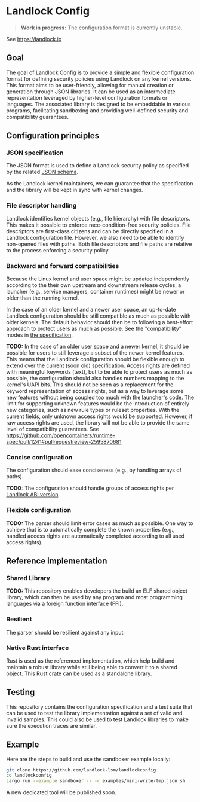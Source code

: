 # Landlock Config

> **Work in progress:**  The configuration format is currently unstable.

See https://landlock.io

## Goal

The goal of Landlock Config is to provide a simple and flexible configuration
format for defining security policies using Landlock on any kernel versions.
This format aims to be user-friendly, allowing for manual creation or generation
through JSON libraries.  It can be used as an intermediate representation
leveraged by higher-level configuration formats or languages.  The associated
library is designed to be embeddable in various programs, facilitating
sandboxing and providing well-defined security and compatibility guarantees.

## Configuration principles

### JSON specification

The JSON format is used to define a Landlock security policy as specified by the
related [JSON schema](schema/landlockconfig.json).

As the Landlock kernel maintainers, we can guarantee that the specification and
the library will be kept in sync with kernel changes.

### File descriptor handling

Landlock identifies kernel objects (e.g., file hierarchy) with file descriptors.
This makes it possible to enforce race-condition-free security policies. File
descriptors are first-class citizens and can be directly specified in a Landlock
configuration file. However, we also need to be able to identify non-opened
files with paths. Both file descriptors and file paths are relative to the
process enforcing a security policy.

### Backward and forward compatibilities

Because the Linux kernel and user space might be updated independently according
to the their own upstream and downstream release cycles, a launcher (e.g.,
service managers, container runtimes) might be newer or older than the running
kernel.

In the case of an older kernel and a newer user space, an up-to-date Landlock
configuration should be still compatible as much as possible with older kernels.
The default behavior should then be to following a best-effort approach to
protect users as much as possible.  See the "compatibility" modes in [the
specification](schema/landlockconfig.json).

**TODO:**
In the case of an older user space and a newer kernel, it should be possible for
users to still leverage a subset of the newer kernel features.  This means that
the Landlock configuration should be flexible enough to extend over the current
(soon old) specification.  Access rights are defined with meaningful keywords
(text), but to be able to protect users as much as possible, the configuration
should also handles numbers mapping to the kernel's UAPI bits. This should not
be seen as a replacement for the keyword representation of access rights, but as
a way to leverage some new features without being coupled too much with the
launcher's code.  The limit for supporting unknown features would be the
introduction of entirely new categories, such as new rule types or ruleset
properties. With the current fields, only unknown access rights would be
supported. However, if raw access rights are used, the library will not be able
to provide the same level of compatibility guarantees.  See
https://github.com/opencontainers/runtime-spec/pull/1241#pullrequestreview-2595870681

### Concise configuration

The configuration should ease conciseness (e.g., by handling arrays of paths).

**TODO:**
The configuration should handle groups of access rights per [Landlock ABI
version](https://landlock.io/rust-landlock/landlock/enum.ABI.html).

### Flexible configuration

**TODO:**
The parser should limit error cases as much as possible. One way to achieve that
is to automatically complete the known properties (e.g., handled access rights
are automatically completed according to all used access rights).

## Reference implementation

### Shared Library

**TODO:**
This repository enables developers the build an ELF shared object library, which
can then be used by any program and most programming languages via a foreign
function interface (FFI).

### Resilient

The parser should be resilient against any input.

### Native Rust interface

Rust is used as the referenced implementation, which help build and maintain a
robust library while still being able to convert it to a shared object. This
Rust crate can be used as a standalone library.

## Testing

This repository contains the configuration specification and a test suite that
can be used to test the library implementation against a set of valid and
invalid samples. This could also be used to test Landlock libraries to make sure
the execution traces are similar.

## Example

Here are the steps to build and use the sandboxer example locally:
```bash
git clone https://github.com/landlock-lsm/landlockconfig
cd landlockconfig
cargo run --example sandboxer -- -c examples/mini-write-tmp.json sh
```

A new dedicated tool will be published soon.
